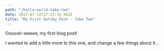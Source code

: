 ```yaml
---
path: "/hello-world-take-two"
date: 2017-07-12T17:12:33.962Z
title: "My First Gatsby Post - Take Two"
---
```

Oooooh-weeee, my first blog post!

I wanted to add a little more to this one, and change a few things about it...